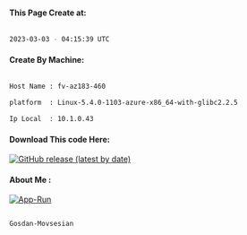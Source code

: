
   
#### This Page Create at:

```bash

2023-03-03 - 04:15:39 UTC

```

#### Create By Machine:

```bash

Host Name : fv-az183-460

platform  : Linux-5.4.0-1103-azure-x86_64-with-glibc2.2.5

Ip Local  : 10.1.0.43

```
#### Download This code Here:

[![GitHub release (latest by date)](https://img.shields.io/github/v/release/Gosdan-Movsesian/Gosdan?style=for-the-badge&label=Download)](https://github.com/Gosdan-Movsesian/Gosdan/releases) 

</p> 

#### About Me :

[![App-Run](https://github.com/Gosdan-Movsesian/Gosdan/actions/workflows/App-Run.yml/badge.svg)](https://github.com/Gosdan-Movsesian/Gosdan/actions/workflows/App-Run.yml)

```bash

Gosdan-Movsesian

```


